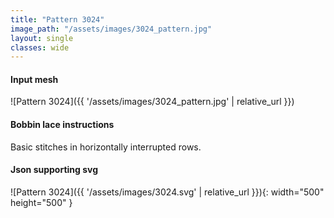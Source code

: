 ```yaml
---
title: "Pattern 3024"
image_path: "/assets/images/3024_pattern.jpg"
layout: single
classes: wide
---
```


#### Input mesh

![Pattern 3024]({{ '/assets/images/3024_pattern.jpg' | relative_url }})

#### Bobbin lace instructions

Basic stitches in horizontally interrupted rows.

#### Json supporting svg

![Pattern 3024]({{ '/assets/images/3024.svg' | relative_url }}){: width="500" height="500" }


